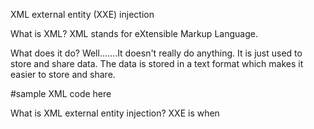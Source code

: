 XML external entity (XXE) injection

What is XML?
XML stands for eXtensible Markup Language. 

What does it do?
Well.......It doesn't really do anything. It is just used to store and share data. The data is stored in a text format which makes it easier to store and share.

#sample XML code here

What is XML external entity injection?
XXE is when
